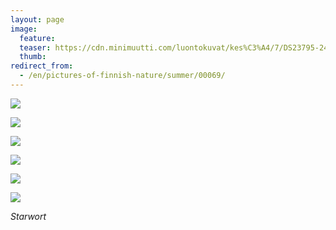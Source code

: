 ```yaml
---
layout: page
image:
  feature:
  teaser: https://cdn.minimuutti.com/luontokuvat/kes%C3%A4/7/DS23795-245px.jpg
  thumb:
redirect_from:
  - /en/pictures-of-finnish-nature/summer/00069/
---
```


![](https://cdn.minimuutti.com/luontokuvat/kes%C3%A4/7/DS23793-800px.jpg)

![](https://cdn.minimuutti.com/luontokuvat/kes%C3%A4/7/DS23795-800px.jpg)

![](https://cdn.minimuutti.com/luontokuvat/kes%C3%A4/7/DS23796-800px.jpg)

![](https://cdn.minimuutti.com/luontokuvat/kes%C3%A4/7/DS23798-800px.jpg)

![](https://cdn.minimuutti.com/luontokuvat/kes%C3%A4/7/DS23800-800px.jpg)

![](https://cdn.minimuutti.com/luontokuvat/kes%C3%A4/7/DS23803-800px.jpg)

*Starwort*
